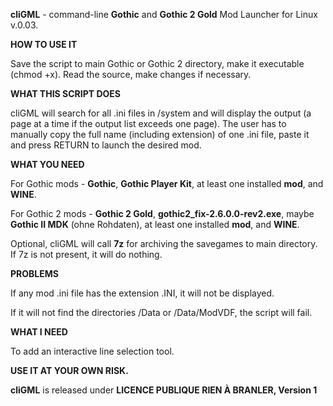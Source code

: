 **cliGML** - command-line **Gothic** and **Gothic 2 Gold** Mod Launcher for Linux v.0.03.

**HOW TO USE IT**

Save the script to main Gothic or Gothic 2 directory, make it executable (chmod +x). Read the source, make changes if necessary.

**WHAT THIS SCRIPT DOES**

cliGML will search for all .ini files in /system and will display the output (a page at a time if the output list exceeds one page). The user has to manually copy the full name (including extension) of one .ini file, paste it and press RETURN to launch the desired mod.

**WHAT YOU NEED**

For Gothic mods - **Gothic**, **Gothic Player Kit**, at least one installed **mod**, and **WINE**.

For Gothic 2 mods - **Gothic 2 Gold**, **gothic2_fix-2.6.0.0-rev2.exe**, maybe **Gothic II MDK** (ohne Rohdaten), at least one installed **mod**, and **WINE**.

Optional, cliGML will call **7z** for archiving the savegames to main directory. If 7z is not present, it will do nothing.

**PROBLEMS**

If any mod .ini file has the extension .INI, it will not be displayed.

If it will not find the directories /Data or /Data/ModVDF, the script will fail.

**WHAT I NEED**

To add an interactive line selection tool.

**USE IT AT YOUR OWN RISK.**

**cliGML** is released under **LICENCE PUBLIQUE RIEN À BRANLER, Version 1**
